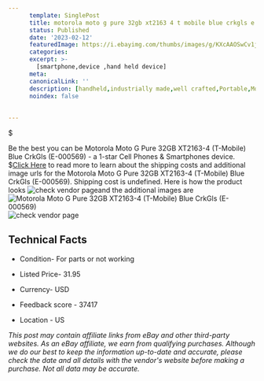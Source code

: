 ```yaml
---
      template: SinglePost
      title: motorola moto g pure 32gb xt2163 4 t mobile blue crkgls e 000569 
      status: Published
      date: '2023-02-12'
      featuredImage: https://i.ebayimg.com/thumbs/images/g/KXcAAOSwCv1j3C8S/s-l225.jpg
      categories: 
      excerpt: >-
        [smartphone,device ,hand held device]
      meta:
      canonicalLink: ''
      description: [handheld,industrially made,well crafted,Portable,Mobile,Compact,Convenient,Lightweight,Maneuverable,Man-portable,Miniature,Carriable,Hand-held,Light,Holdable,Transportable,Mobile device,Pocket-sized,On-the-go,Wireless,Cordless,Compact size,Convenient size, smartphone,device ,hand held device]
      noindex: false
      
        
---
```

$

Be the best you can be  Motorola Moto G Pure 32GB XT2163-4 (T-Mobile) Blue CrkGls (E-000569) - a 1-star Cell Phones & Smartphones device.
$[Click Here](https://www.ebay.com/itm/404155218814?hash=item5e19873b7e%3Ag%3AKXcAAOSwCv1j3C8S&mkevt=1&mkcid=1&mkrid=711-53200-19255-0&campid=%253CePNCampaignId%253E&customid=%253CreferenceId%253E&toolid=10049) to read more to learn about the shipping costs and additional image urls for the Motorola Moto G Pure 32GB XT2163-4 (T-Mobile) Blue CrkGls (E-000569). Shipping cost is undefined. Here is how the product looks ![check vendor page](https://i.ebayimg.com/thumbs/images/g/KXcAAOSwCv1j3C8S/s-l225.jpg)and the additional images are![Motorola Moto G Pure 32GB XT2163-4 (T-Mobile) Blue CrkGls (E-000569)](https://i.ebayimg.com/images/g/KXcAAOSwCv1j3C8S/s-l960.jpg)![check vendor page](https://origin-galleryplus.ebayimg.com/ws/web/404155218814_2_0_1/225x225.jpg,https://origin-galleryplus.ebayimg.com/ws/web/404155218814_3_0_1/225x225.jpg,https://origin-galleryplus.ebayimg.com/ws/web/404155218814_4_0_1/225x225.jpg)



 ## Technical Facts 



     
      

 - Condition- For parts or not working 


      

 - Listed Price- 31.95 


      

 - Currency- USD 


      

 - Feedback score - 37417 


      

 - Location - US 


      
      

 *_This post may contain affiliate links from eBay and other third-party websites. As an eBay affiliate, we earn from qualifying purchases. Although we do our best to keep the information up-to-date and accurate, please check the date and all details with the vendor's website before making a purchase. Not all data may be accurate._*






